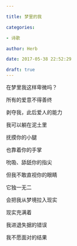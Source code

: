 ```yaml
---

title: 梦里的我

categories:

- 诗歌

author: Herb

date: 2017-05-38 22:52:29

draft: true
---
```


在梦里我这样卑微吗？

所有的爱意不得善终

剥夺我，此后爱人的能力

我可以躺在泥土里

抚摸你的小腿

也靠着你的手掌

吮吸、舔舐你的指尖

但我不敢直视你的眼睛

它独一无二

会把我从梦境拉入现实

现实充满着

我进退失据的错误

我不愿面对的结果